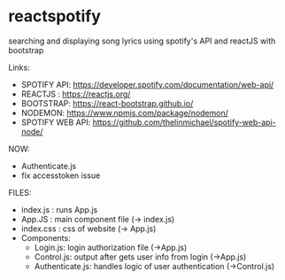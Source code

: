 # reactspotify

searching and displaying song lyrics using spotify's API and reactJS with bootstrap

Links:
- SPOTIFY API: https://developer.spotify.com/documentation/web-api/
- REACTJS : https://reactjs.org/
- BOOTSTRAP: https://react-bootstrap.github.io/
- NODEMON: https://www.npmjs.com/package/nodemon/ 
- SPOTIFY WEB API: https://github.com/thelinmichael/spotify-web-api-node/ 


NOW:
- Authenticate.js
- fix accesstoken issue

FILES:
- index.js : runs App.js
- App.JS : main component file (-> index.js)
- index.css : css of website (-> App.js)
- Components:
    - Login.js: login authorization file (->App.js)
    - Control.js: output after gets user info from login (->App.js)
    - Authenticate.js: handles logic of user authentication (->Control.js)


